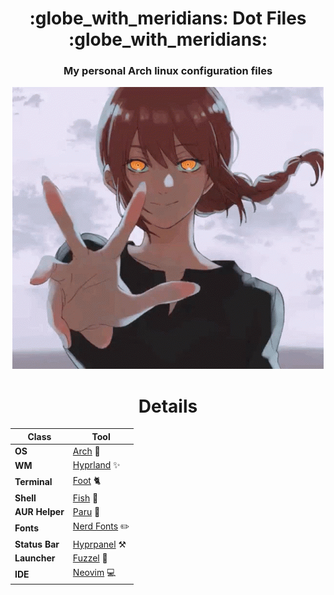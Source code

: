 <div align="center">
    <h1>:globe_with_meridians: Dot Files  :globe_with_meridians:</h1>
    <h3>My personal Arch linux configuration files </h3>
</div>
<div align="center">

![](https://github.com/dulcean/DulceanDotfiles/raw/main/gifs/makima.gif)
</div>

<div align="center">

# Details

| **Class**          | **Tool**                                                                                 |
|---------------------|------------------------------------------------------------------------------------------|
| **OS**             | [Arch](https://archlinux.org/) 🍣                                                       |
| **WM**             | [Hyprland](https://hyprland.org/) ✨                                                    |
| **Terminal**       | [Foot](https://codeberg.org/dnkl/foot) 🐈                                               |
| **Shell**          | [Fish](https://fishshell.com/) 🌌                                                      |
| **AUR Helper**     | [Paru](https://github.com/morganamilo/paru) 🍦                                          |
| **Fonts**          | [Nerd Fonts](https://www.nerdfonts.com/) ✏️                                             |
| **Status Bar**     | [Hyprpanel](https://hyprpanel.com/) ⚒️                                                  |
| **Launcher**       | [Fuzzel](https://codeberg.org/dnkl/fuzzel) 🚀                                           |
| **IDE**            | [Neovim](https://neovim.io/) 💻                                                        |

</div>


